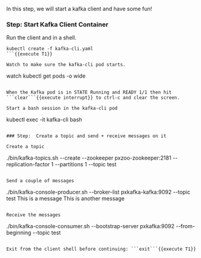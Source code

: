 In this step, we will start a kafka client and have some fun!

### Step: Start Kafka Client Container

Run the client and in a shell.
```
kubectl create -f kafka-cli.yaml
```{{execute T1}}

Watch to make sure the kafka-cli pod starts.
```
watch kubectl get pods -o wide
```{{execute T1}}

When the Kafka pod is in STATE Running and READY 1/1 then hit ```clear```{{execute interrupt}} to ctrl-c and clear the screen.

Start a bash session in the kafka-cli pod
```
kubectl exec -it kafka-cli bash
```{{execute T1}}

### Step:  Create a topic and send + receive messages on it

Create a topic
```
./bin/kafka-topics.sh --create --zookeeper pxzoo-zookeeper:2181 --replication-factor 1 --partitions 1 --topic test
```{{execute T1}}

Send a couple of messages
```
./bin/kafka-console-producer.sh --broker-list pxkafka-kafka:9092 --topic test
This is a message
This is another message
```{{execute T1}}

Receive the messages
```
./bin/kafka-console-consumer.sh --bootstrap-server pxkafka:9092 --from-beginning --topic test
```{{execute T1}}

Exit from the client shell before continuing: ```exit```{{execute T1}}
